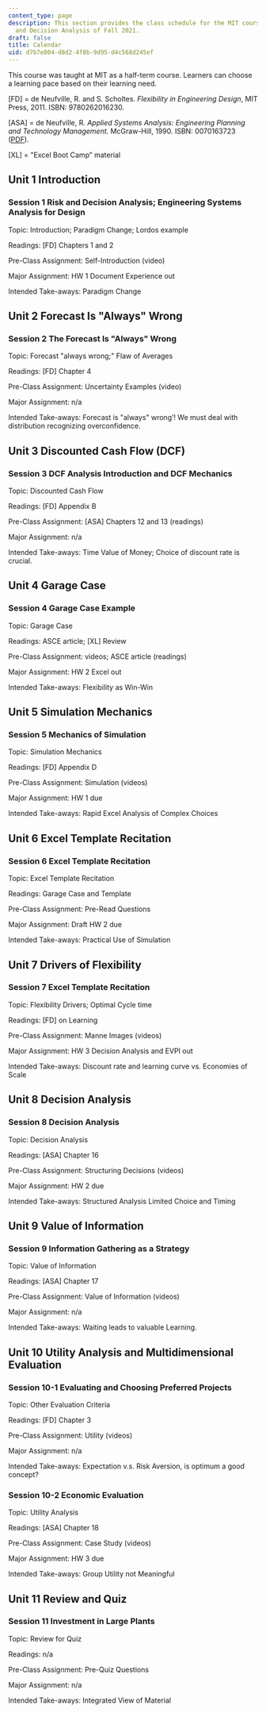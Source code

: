 ```yaml
---
content_type: page
description: This section provides the class schedule for the MIT course IDS.333 Risk
  and Decision Analysis of Fall 2021.
draft: false
title: Calendar
uid: d7b7e804-d8d2-4f8b-9d95-d4c568d245ef
---
```

This course was taught at MIT as a half-term course. Learners can choose a learning pace based on their learning need.

\[FD\] = de Neufville, R. and S. Scholtes. *Flexibility in Engineering Design*, MIT Press, 2011. ISBN: 9780262016230.

\[ASA\] = de Neufville, R. *Applied Systems Analysis: Engineering Planning and Technology Management.* McGraw-Hill, 1990. ISBN: 0070163723 ([PDF](https://web.mit.edu/ardent/www/ASA_Text/asa_Text_index.html)).

\[XL\] = "Excel Boot Camp” material

## Unit 1 Introduction

### Session 1 Risk and Decision Analysis; Engineering Systems Analysis for Design

Topic: Introduction; Paradigm Change; Lordos example

Readings: \[FD\] Chapters 1 and 2

Pre-Class Assignment: Self-Introduction (video)

Major Assignment: HW 1 Document Experience out

Intended Take-aways: Paradigm Change

## Unit 2 Forecast Is "Always" Wrong

### Session 2 The Forecast Is "Always" Wrong

Topic: Forecast "always wrong;" Flaw of Averages

Readings: \[FD\] Chapter 4

Pre-Class Assignment: Uncertainty Examples (video)

Major Assignment: n/a

Intended Take-aways: Forecast is "always" wrong’! We must deal with distribution recognizing overconfidence.

## Unit 3 Discounted Cash Flow (DCF)

### Session 3 DCF Analysis Introduction and DCF Mechanics

Topic: Discounted Cash Flow

Readings: \[FD\] Appendix B

Pre-Class Assignment: \[ASA\] Chapters 12 and 13 (readings)

Major Assignment: n/a

Intended Take-aways: Time Value of Money; Choice of discount rate is crucial.

## Unit 4 Garage Case

### Session 4 Garage Case Example

Topic: Garage Case

Readings: ASCE article; \[XL\] Review

Pre-Class Assignment: videos; ASCE article (readings)

Major Assignment: HW 2 Excel out

Intended Take-aways: Flexibility as Win-Win

## Unit 5 Simulation Mechanics

### Session 5 Mechanics of Simulation

Topic: Simulation Mechanics

Readings: \[FD\] Appendix D

Pre-Class Assignment: Simulation (videos)

Major Assignment: HW 1 due

Intended Take-aways: Rapid Excel Analysis of Complex Choices

## Unit 6 Excel Template Recitation

### Session 6 Excel Template Recitation

Topic: Excel Template Recitation

Readings: Garage Case and Template

Pre-Class Assignment: Pre-Read Questions

Major Assignment: Draft HW 2 due

Intended Take-aways: Practical Use of Simulation

## Unit 7 Drivers of Flexibility

### Session 7 Excel Template Recitation

Topic: Flexibility Drivers; Optimal Cycle time

Readings: \[FD\] on Learning

Pre-Class Assignment: Manne Images (videos)

Major Assignment: HW 3 Decision Analysis and EVPI out 

Intended Take-aways: Discount rate and learning curve vs. Economies of Scale

## Unit 8 Decision Analysis

### Session 8 Decision Analysis

Topic: Decision Analysis

Readings: \[ASA\] Chapter 16

Pre-Class Assignment: Structuring Decisions (videos)

Major Assignment: HW 2 due

Intended Take-aways: Structured Analysis Limited Choice and Timing

## Unit 9 Value of Information

### Session 9 Information Gathering as a Strategy

Topic: Value of Information

Readings: \[ASA\] Chapter 17

Pre-Class Assignment: Value of Information (videos)

Major Assignment: n/a

Intended Take-aways: Waiting leads to valuable Learning.

## Unit 10 Utility Analysis and Multidimensional Evaluation

### Session 10-1 Evaluating and Choosing Preferred Projects

Topic: Other Evaluation Criteria

Readings: \[FD\] Chapter 3

Pre-Class Assignment: Utility (videos) 

Major Assignment: n/a

Intended Take-aways: Expectation v.s. Risk Aversion, is optimum a good concept?

### Session 10-2 Economic Evaluation 

Topic: Utility Analysis

Readings: \[ASA\] Chapter 18

Pre-Class Assignment: Case Study (videos)

Major Assignment: HW 3 due

Intended Take-aways: Group Utility not Meaningful

## Unit 11 Review and Quiz

### Session 11 Investment in Large Plants

Topic: Review for Quiz

Readings: n/a

Pre-Class Assignment: Pre-Quiz Questions

Major Assignment: n/a

Intended Take-aways: Integrated View of Material